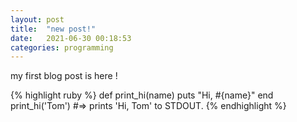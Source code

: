 ```yaml
---
layout: post
title:  "new post!"
date:   2021-06-30 00:18:53
categories: programming
---
```

my first blog post is here !

{% highlight ruby %}
def print_hi(name)
  puts "Hi, #{name}"
end
print_hi('Tom')
#=> prints 'Hi, Tom' to STDOUT.
{% endhighlight %}